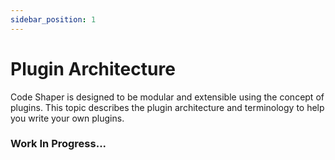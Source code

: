 ```yaml
---
sidebar_position: 1
---
```


# Plugin Architecture

Code Shaper is designed to be modular and extensible using the concept of
plugins. This topic describes the plugin architecture and terminology to help
you write your own plugins.

### Work In Progress...
